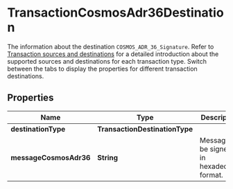 

# TransactionCosmosAdr36Destination

The information about the destination `COSMOS_ADR_36_Signature`. Refer to [Transaction sources and destinations](https://www.cobo.com/developers/v2/guides/transactions/sources-and-destinations) for a detailed introduction about the supported sources and destinations for each transaction type.  Switch between the tabs to display the properties for different transaction destinations. 

## Properties

| Name | Type | Description | Notes |
|------------ | ------------- | ------------- | -------------|
|**destinationType** | **TransactionDestinationType** |  |  |
|**messageCosmosAdr36** | **String** | Message to be signed, in hexadecimal format. |  |



